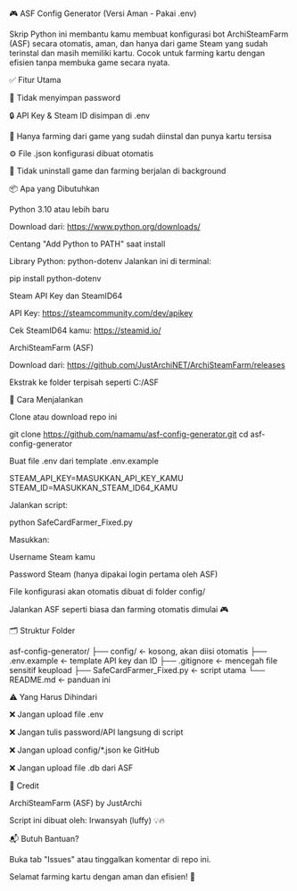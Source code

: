 🎮 ASF Config Generator (Versi Aman - Pakai .env)

Skrip Python ini membantu kamu membuat konfigurasi bot ArchiSteamFarm (ASF) secara otomatis, aman, dan hanya dari game Steam yang sudah terinstal dan masih memiliki kartu. Cocok untuk farming kartu dengan efisien tanpa membuka game secara nyata.





✅ Fitur Utama

🔐 Tidak menyimpan password

🔒 API Key & Steam ID disimpan di .env

🎯 Hanya farming dari game yang sudah diinstal dan punya kartu tersisa

⚙️ File .json konfigurasi dibuat otomatis

🧼 Tidak uninstall game dan farming berjalan di background

📦 Apa yang Dibutuhkan

Python 3.10 atau lebih baru

Download dari: https://www.python.org/downloads/

Centang "Add Python to PATH" saat install

Library Python: python-dotenv
Jalankan ini di terminal:

pip install python-dotenv

Steam API Key dan SteamID64

API Key: https://steamcommunity.com/dev/apikey

Cek SteamID64 kamu: https://steamid.io/

ArchiSteamFarm (ASF)

Download dari: https://github.com/JustArchiNET/ArchiSteamFarm/releases

Ekstrak ke folder terpisah seperti C:/ASF

🚀 Cara Menjalankan

Clone atau download repo ini

git clone https://github.com/namamu/asf-config-generator.git
cd asf-config-generator

Buat file .env dari template .env.example

STEAM_API_KEY=MASUKKAN_API_KEY_KAMU
STEAM_ID=MASUKKAN_STEAM_ID64_KAMU

Jalankan script:

python SafeCardFarmer_Fixed.py

Masukkan:

Username Steam kamu

Password Steam (hanya dipakai login pertama oleh ASF)

File konfigurasi akan otomatis dibuat di folder config/

Jalankan ASF seperti biasa dan farming otomatis dimulai 🎮

🗂️ Struktur Folder

asf-config-generator/
├── config/                  ← kosong, akan diisi otomatis
├── .env.example             ← template API key dan ID
├── .gitignore               ← mencegah file sensitif keupload
├── SafeCardFarmer_Fixed.py ← script utama
└── README.md                ← panduan ini

⚠️ Yang Harus Dihindari

❌ Jangan upload file .env

❌ Jangan tulis password/API langsung di script

❌ Jangan upload config/*.json ke GitHub

❌ Jangan upload file .db dari ASF

🤝 Credit

ArchiSteamFarm (ASF) by JustArchi

Script ini dibuat oleh: Irwansyah (luffy) 💡🔥

📬 Butuh Bantuan?

Buka tab "Issues" atau tinggalkan komentar di repo ini.

Selamat farming kartu dengan aman dan efisien! 🚀

